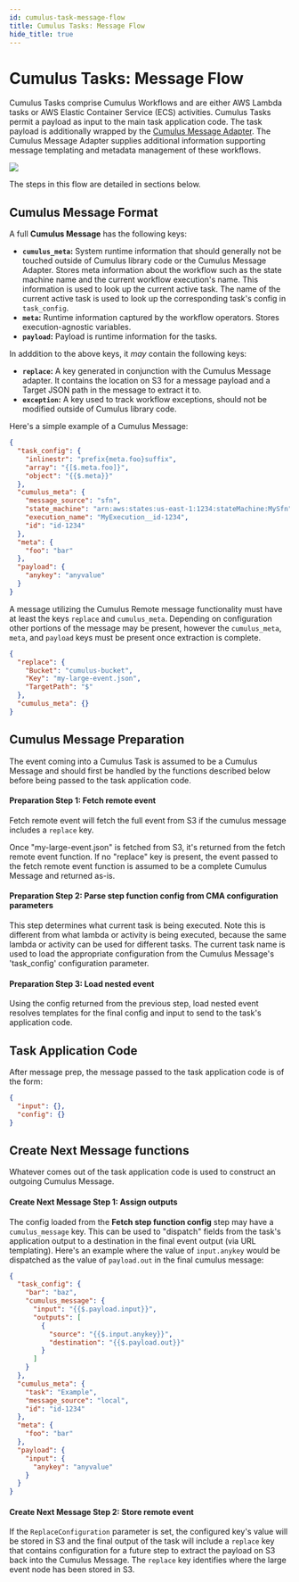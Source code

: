 ```yaml
---
id: cumulus-task-message-flow
title: Cumulus Tasks: Message Flow
hide_title: true
---
```


# Cumulus Tasks: Message Flow
Cumulus Tasks comprise Cumulus Workflows and are either AWS Lambda tasks or AWS Elastic Container Service (ECS) activities. Cumulus Tasks permit a payload as input to the main task application code. The task payload is additionally wrapped by the [Cumulus Message Adapter](https://github.com/nasa/cumulus-message-adapter). The Cumulus Message Adapter supplies additional information supporting message templating and metadata management of these workflows.

![](assets/cumulus-task-message-flow.png)

The steps in this flow are detailed in sections below.

## Cumulus Message Format

A full **Cumulus Message** has the following keys:

* **`cumulus_meta`:** System runtime information that should generally not be touched outside of Cumulus library code or the Cumulus Message Adapter. Stores meta information about the workflow such as the state machine name and the current workflow execution's name. This information is used to look up the current active task. The name of the current active task is used to look up the corresponding task's config in `task_config`.
* **`meta`:** Runtime information captured by the workflow operators. Stores execution-agnostic variables.
* **`payload`:** Payload is runtime information for the tasks.

In adddition to the above keys, it *may* contain the following keys:

* **`replace`:** A key generated in conjunction with the Cumulus Message adapter.  It contains the location on S3 for a message payload and a Target JSON path in the message to extract it to.
* **`exception`:** A key used to track workflow exceptions, should not be modified outside of Cumulus library code.

Here's a simple example of a Cumulus Message:

```json
{
  "task_config": {
    "inlinestr": "prefix{meta.foo}suffix",
    "array": "{[$.meta.foo]}",
    "object": "{{$.meta}}"
  },
  "cumulus_meta": {
    "message_source": "sfn",
    "state_machine": "arn:aws:states:us-east-1:1234:stateMachine:MySfn",
    "execution_name": "MyExecution__id-1234",
    "id": "id-1234"
  },
  "meta": {
    "foo": "bar"
  },
  "payload": {
    "anykey": "anyvalue"
  }
}
```

A message utilizing the Cumulus Remote message functionality must have at least the keys `replace` and `cumulus_meta`.   Depending on configuration other portions of the message may be present, however the `cumulus_meta`, `meta`, and `payload` keys must be present once extraction is complete.

```json
{
  "replace": {
    "Bucket": "cumulus-bucket",
    "Key": "my-large-event.json",
    "TargetPath": "$"
  },
  "cumulus_meta": {}
}
```

## Cumulus Message Preparation

The event coming into a Cumulus Task is assumed to be a Cumulus Message and should first be handled by the functions described below before being passed to the task application code.

#### Preparation Step 1: Fetch remote event

Fetch remote event will fetch the full event from S3 if the cumulus message includes a `replace` key.

Once "my-large-event.json" is fetched from S3, it's returned from the fetch remote event function. If no "replace" key is present, the event passed to the fetch remote event function is assumed to be a complete Cumulus Message and returned as-is.

#### Preparation Step 2: Parse step function config from CMA configuration parameters

This step  determines what current task is being executed. Note this is different from what lambda or activity is being executed, because the same lambda or activity can be used for different tasks. The current task name is used to load the appropriate configuration from the Cumulus Message's 'task_config' configuration parameter.

#### Preparation Step 3: Load nested event

Using the config returned from the previous step, load nested event resolves
templates for the final config and input to send to the task's application code.

## Task Application Code

After message prep, the message passed to the task application code is of the form:

```json
{
  "input": {},
  "config": {}
}
```


## Create Next Message functions

Whatever comes out of the task application code is used to construct an outgoing Cumulus Message.

#### Create Next Message Step 1: Assign outputs

The config loaded from the **Fetch step function config** step may have a `cumulus_message` key. This can be used to "dispatch" fields from the task's application output to a destination in the final event output (via URL templating). Here's an example where the value of `input.anykey` would be dispatched as the value of `payload.out` in the final cumulus message:

```json
{
  "task_config": {
    "bar": "baz",
    "cumulus_message": {
      "input": "{{$.payload.input}}",
      "outputs": [
        {
          "source": "{{$.input.anykey}}",
          "destination": "{{$.payload.out}}"
        }
      ]
    }
  },
  "cumulus_meta": {
    "task": "Example",
    "message_source": "local",
    "id": "id-1234"
  },
  "meta": {
    "foo": "bar"
  },
  "payload": {
    "input": {
      "anykey": "anyvalue"
    }
  }
}
```

#### Create Next Message Step 2: Store remote event

 If the `ReplaceConfiguration` parameter is set, the configured key's value  will be stored in S3 and the final output of the task will include a `replace` key that contains configuration for a future step to extract the payload on S3 back into the Cumulus Message.   The `replace` key identifies where the large event node has been stored in S3.


